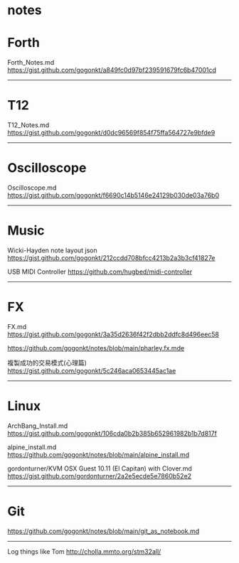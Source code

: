 # notes

# Forth
Forth_Notes.md https://gist.github.com/gogonkt/a849fc0d97bf239591679fc6b47001cd

---
# T12
T12_Notes.md https://gist.github.com/gogonkt/d0dc96569f854f75ffa564727e9bfde9

---
# Oscilloscope
Oscilloscope.md https://gist.github.com/gogonkt/f6690c14b5146e24129b030de03a76b0


---
# Music
Wicki-Hayden note layout json https://gist.github.com/gogonkt/212ccdd708bfcc4213b2a3b3cf41827e

USB MIDI Controller https://github.com/hugbed/midi-controller

---
# FX
 FX.md https://gist.github.com/gogonkt/3a35d2636f42f2dbb2ddfc8d496eec58

 https://github.com/gogonkt/notes/blob/main/pharley.fx.mde
 
 複製成功的交易模式(心理篇) https://gist.github.com/gogonkt/5c246aca0653445ac1ae
 

---
# Linux
ArchBang_Install.md https://gist.github.com/gogonkt/106cda0b2b385b652961982b1b7d817f

alpine_install.md https://github.com/gogonkt/notes/blob/main/alpine_install.md

gordonturner/KVM OSX Guest 10.11 (El Capitan) with Clover.md https://gist.github.com/gordonturner/2a2e5ecde5e7860b52e2

---
# Git
https://github.com/gogonkt/notes/blob/main/git_as_notebook.md

---
Log things like Tom http://cholla.mmto.org/stm32all/
